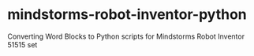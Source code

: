 # mindstorms-robot-inventor-python
Converting Word Blocks to Python scripts for Mindstorms Robot Inventor 51515 set
